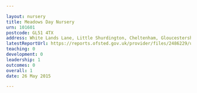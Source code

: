 ```yaml
---

layout: nursery
title: Meadows Day Nursery
urn: 101601
postcode: GL51 4TX
address: White Lands Lane, Little Shurdington, Cheltenham, Gloucestershire, GL51 4TX
latestReportUrl: https://reports.ofsted.gov.uk/provider/files/2486229/urn/101601.pdf
teaching: 0
development: 0
leadership: 1
outcomes: 0
overall: 1
date: 26 May 2015

---
```

